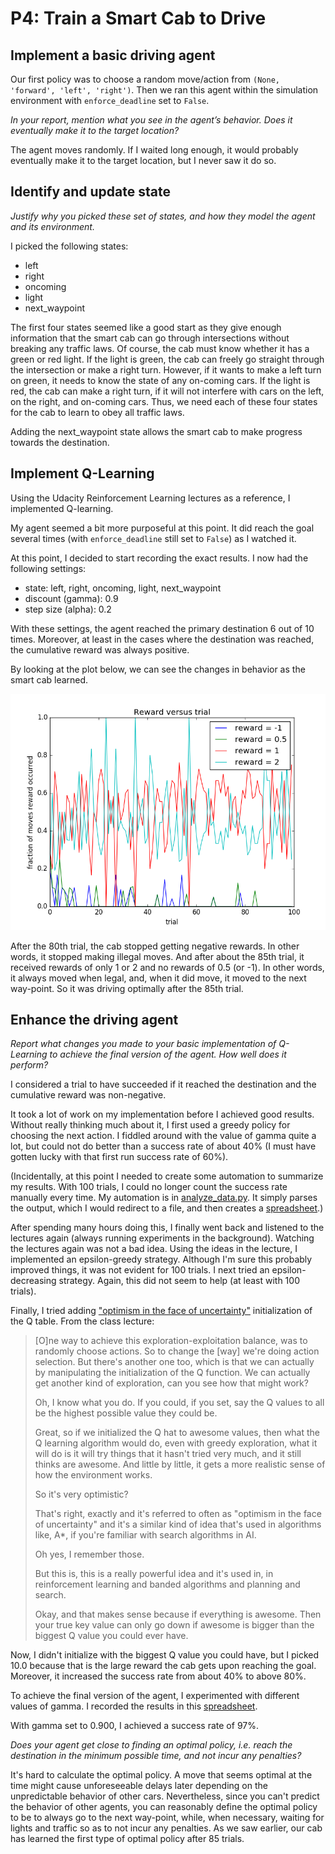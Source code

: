 # P4: Train a Smart Cab to Drive

## Implement a basic driving agent

Our first policy was to choose a random move/action from `(None, 'forward', 'left', 'right')`.
Then we ran this agent within the simulation environment with `enforce_deadline` set to `False`.

*In your report, mention what you see in the agent’s behavior. Does it eventually make it to the target location?*

The agent moves randomly.  If I waited long enough, it would probably eventually make it to the target location, but
I never saw it do so.

## Identify and update state

*Justify why you picked these set of states, and how they model the agent and its environment.*

I picked the following states:

* left
* right
* oncoming
* light
* next_waypoint

The first four states seemed like a good start as they give enough information that the smart cab
can go through intersections without breaking any traffic laws.  Of course, the cab must know whether 
it has a green or red light.  If the light is green, the cab can freely go straight through the intersection
or make a right turn.  However, if it wants to make a left turn on green, it needs to know the state of any on-coming
cars.  If the light is red, the cab can make a right turn, if it will not interfere with cars on the left, on the right,
and on-coming cars.  Thus, we need each of these four states for the cab to learn to obey all traffic laws.

Adding the next_waypoint state allows the smart cab to make progress towards the destination.  

## Implement Q-Learning

Using 
the Udacity Reinforcement Learning lectures as a reference, I implemented Q-learning.  


My agent seemed a bit more purposeful at this point.  It did reach the goal several times (with `enforce_deadline` still set to `False`) as I watched it.

At this point, I decided to start recording the exact results.  I now had the following settings:

* state: left, right, oncoming, light, next_waypoint
* discount (gamma): 0.9
* step size (alpha): 0.2

With these settings, the agent reached the primary destination 6 out of 10 times.  Moreover, at least in the cases where the destination was reached, the cumulative reward was always positive.

By looking at the plot below, we can see the changes in behavior as the smart cab learned.

![rewards versus trials](rewards_versus_trials.png "Rewards versus trials")

After the 80th trial, the cab stopped getting negative rewards.  In other words, it stopped making illegal
moves.  And after about the 85th trial, it received rewards of only 1 or 2 and no rewards of 0.5 (or -1).  In other words,
it always moved when legal, and, when it did move, it moved to the next way-point.  So it was driving optimally after
the 85th trial.

## Enhance the driving agent

*Report what changes you made to your basic implementation of Q-Learning to achieve the final version of the agent. How well does it perform?*

I considered a trial to have succeeded if it reached
the destination and the cumulative reward was non-negative.

It took a lot of work on my implementation before I achieved good results.  Without really thinking much about it,
I first used a greedy policy for choosing the next action.  I fiddled around with the value of gamma quite a lot, but could
not do better than a success rate of about 40% (I must have gotten lucky with that first run success
rate of 60%). 

(Incidentally, at this point I needed to create some automation to summarize my results.  With 100 trials,
I could no longer count the success rate manually every time.  My automation is in 
[analyze_data.py](https://github.com/paul-reiners/smartcab/blob/master/smartcab/analyze_data.py).  It simply parses the output, which I would redirect to a file,
and then creates a [spreadsheet](https://github.com/paul-reiners/smartcab/blob/master/data/result.csv).)

After spending many hours doing this, I finally went back and listened
to the lectures again (always running experiments in the background).  Watching the lectures again was not a bad idea.  Using the ideas in the lecture, I implemented an epsilon-greedy strategy.  Although I'm sure this probably improved things, it was not evident
for 100 trials.  I next tried an epsilon-decreasing strategy.  Again, this did not seem to help (at least with 100 trials).

Finally, I tried adding ["optimism in the face of uncertainty"](https://youtu.be/ws5BOy6L_V0?t=1m37s) initialization of the Q table.  From
the class lecture:

> [O]ne way to
> achieve this exploration-exploitation balance, was to
> randomly choose actions. So to change
> the [way] we're doing action selection. But there's another one too, which is that
> we can actually by manipulating the initialization of the Q function. We can
> actually get another kind of exploration, can you see how that might work?
>
> Oh, I know what you do. If you could, if
> you set, say the Q values to all be the highest
> possible value they could be.
>
> Great, so if we initialized the Q hat to awesome values, then what the
> Q learning algorithm would do, even with
> greedy exploration, what it will do is it
> will try things that it hasn't tried very much, and it still thinks are awesome.
> And little by little, it gets a more
> realistic sense of how the environment works.
> 
> So it's very optimistic?
>
> That's right, exactly and it's referred to often as "optimism in the face of uncertainty" 
> and it's a similar kind of idea that's
> used in algorithms like, A*, if you're familiar with search algorithms in AI.
>
> Oh yes, I remember those.
> 
> But this is, this is a really powerful idea and it's
> used in, in reinforcement learning and
banded algorithms and planning and search.
>
> Okay, and that makes sense because if
> everything is awesome. Then your true key value
> can only go down if awesome is bigger
> than the biggest Q value you could ever have.

Now, I didn't initialize with the biggest Q value you could have, but I picked 10.0 because
that is the large reward the cab gets upon reaching the goal.  Moreover, it increased the 
success rate from about 40% to above 80%.

To achieve the final version of the agent, I experimented with different values of gamma.  I recorded
the results in this [spreadsheet](https://github.com/paul-reiners/smartcab/blob/master/data/performance.csv).  

With gamma set to 0.900, I achieved a success rate of 97%.

*Does your agent get close to finding an optimal policy, i.e. reach the destination in the minimum possible time, and not incur any penalties?*

It's hard to calculate the optimal policy.  A move that seems optimal at the time might cause unforeseeable delays later depending on
the unpredictable behavior of other cars.  Nevertheless, since you can't predict the behavior of other agents, you can reasonably define the optimal policy to be to always go to the next way-point, while, when necessary, waiting for lights and traffic so as to not incur
any penalties.  As we saw earlier, our cab has learned the first type of optimal policy after 85 trials.
